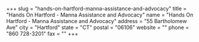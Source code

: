 +++
slug = "hands-on-hartford-manna-assistance-and-advocacy"
title = "Hands On Hartford - Manna Assistance and Advocacy"
name = "Hands On Hartford - Manna Assistance and Advocacy"
address = "55 Bartholomew Ave"
city = "Hartford"
state = "CT"
postal = "06106"
website = ""
phone = "860 728-3201"
fax = ""
+++
